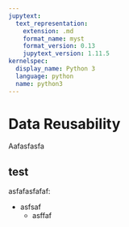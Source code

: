 ```yaml
---
jupytext:
  text_representation:
    extension: .md
    format_name: myst
    format_version: 0.13
    jupytext_version: 1.11.5
kernelspec:
  display_name: Python 3
  language: python
  name: python3
---
```

# Data Reusability

Aafasfasfa

## test
asfafasfafaf:
- asfsaf
  - asffaf
